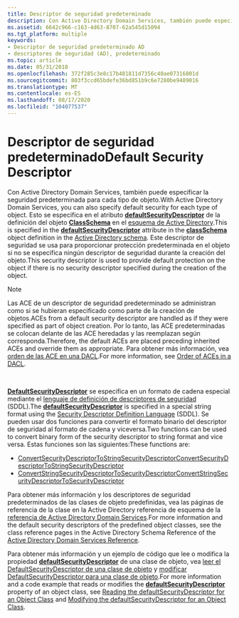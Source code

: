 ```yaml
---
title: Descriptor de seguridad predeterminado
description: Con Active Directory Domain Services, también puede especificar la seguridad predeterminada para cada tipo de objeto.
ms.assetid: 6642c966-c163-4d63-8707-62a545d15094
ms.tgt_platform: multiple
keywords:
- Descriptor de seguridad predeterminado AD
- descriptores de seguridad (AD), predeterminado
ms.topic: article
ms.date: 05/31/2018
ms.openlocfilehash: 372f285c3e8c17b481811d7356c40ae07316801d
ms.sourcegitcommit: 803f3ccd65bdefe36bd851b9c6e7280be9489016
ms.translationtype: MT
ms.contentlocale: es-ES
ms.lasthandoff: 08/17/2020
ms.locfileid: "104077537"
---
```

# <a name="default-security-descriptor"></a><span data-ttu-id="13d51-105">Descriptor de seguridad predeterminado</span><span class="sxs-lookup"><span data-stu-id="13d51-105">Default Security Descriptor</span></span>

<span data-ttu-id="13d51-106">Con Active Directory Domain Services, también puede especificar la seguridad predeterminada para cada tipo de objeto.</span><span class="sxs-lookup"><span data-stu-id="13d51-106">With Active Directory Domain Services, you can also specify default security for each type of object.</span></span> <span data-ttu-id="13d51-107">Esto se especifica en el atributo [**defaultSecurityDescriptor**](/windows/desktop/ADSchema/a-defaultsecuritydescriptor) de la definición del objeto [**ClassSchema**](/windows/desktop/ADSchema/c-classschema) en el [esquema de Active Directory](active-directory-schema.md).</span><span class="sxs-lookup"><span data-stu-id="13d51-107">This is specified in the [**defaultSecurityDescriptor**](/windows/desktop/ADSchema/a-defaultsecuritydescriptor) attribute in the [**classSchema**](/windows/desktop/ADSchema/c-classschema) object definition in the [Active Directory schema](active-directory-schema.md).</span></span> <span data-ttu-id="13d51-108">Este descriptor de seguridad se usa para proporcionar protección predeterminada en el objeto si no se especifica ningún descriptor de seguridad durante la creación del objeto.</span><span class="sxs-lookup"><span data-stu-id="13d51-108">This security descriptor is used to provide default protection on the object if there is no security descriptor specified during the creation of the object.</span></span>

> [!Note]  
> <span data-ttu-id="13d51-109">Las ACE de un descriptor de seguridad predeterminado se administran como si se hubieran especificado como parte de la creación de objetos.</span><span class="sxs-lookup"><span data-stu-id="13d51-109">ACEs from a default security descriptor are handled as if they were specified as part of object creation.</span></span> <span data-ttu-id="13d51-110">Por lo tanto, las ACE predeterminadas se colocan delante de las ACE heredadas y las reemplazan según corresponda.</span><span class="sxs-lookup"><span data-stu-id="13d51-110">Therefore, the default ACEs are placed preceding inherited ACEs and override them as appropriate.</span></span> <span data-ttu-id="13d51-111">Para obtener más información, vea [orden de las ACE en una DACL](/windows/desktop/SecAuthZ/order-of-aces-in-a-dacl).</span><span class="sxs-lookup"><span data-stu-id="13d51-111">For more information, see [Order of ACEs in a DACL](/windows/desktop/SecAuthZ/order-of-aces-in-a-dacl).</span></span>

 

<span data-ttu-id="13d51-112">[**DefaultSecurityDescriptor**](/windows/desktop/ADSchema/a-defaultsecuritydescriptor) se especifica en un formato de cadena especial mediante el [lenguaje de definición de descriptores de seguridad](/windows/desktop/SecAuthZ/security-descriptor-definition-language) (SDDL).</span><span class="sxs-lookup"><span data-stu-id="13d51-112">The [**defaultSecurityDescriptor**](/windows/desktop/ADSchema/a-defaultsecuritydescriptor) is specified in a special string format using the [Security Descriptor Definition Language](/windows/desktop/SecAuthZ/security-descriptor-definition-language) (SDDL).</span></span> <span data-ttu-id="13d51-113">Se pueden usar dos funciones para convertir el formato binario del descriptor de seguridad al formato de cadena y viceversa.</span><span class="sxs-lookup"><span data-stu-id="13d51-113">Two functions can be used to convert binary form of the security descriptor to string format and vice versa.</span></span> <span data-ttu-id="13d51-114">Estas funciones son las siguientes:</span><span class="sxs-lookup"><span data-stu-id="13d51-114">These functions are:</span></span>

-   [<span data-ttu-id="13d51-115">ConvertSecurityDescriptorToStringSecurityDescriptor</span><span class="sxs-lookup"><span data-stu-id="13d51-115">ConvertSecurityDescriptorToStringSecurityDescriptor</span></span>](/windows/desktop/api/sddl/nf-sddl-convertsecuritydescriptortostringsecuritydescriptora)
-   [<span data-ttu-id="13d51-116">ConvertStringSecurityDescriptorToSecurityDescriptor</span><span class="sxs-lookup"><span data-stu-id="13d51-116">ConvertStringSecurityDescriptorToSecurityDescriptor</span></span>](/windows/desktop/api/sddl/nf-sddl-convertstringsecuritydescriptortosecuritydescriptora)

<span data-ttu-id="13d51-117">Para obtener más información y los descriptores de seguridad predeterminados de las clases de objeto predefinidas, vea las páginas de referencia de la clase en la Active Directory referencia de esquema de la [referencia de Active Directory Domain Services](active-directory-domain-services-reference.md).</span><span class="sxs-lookup"><span data-stu-id="13d51-117">For more information and the default security descriptors of the predefined object classes, see the class reference pages in the Active Directory Schema Reference of the [Active Directory Domain Services Reference](active-directory-domain-services-reference.md).</span></span>

<span data-ttu-id="13d51-118">Para obtener más información y un ejemplo de código que lee o modifica la propiedad [**defaultSecurityDescriptor**](/windows/desktop/ADSchema/a-defaultsecuritydescriptor) de una clase de objeto, vea [leer el DefaultSecurityDescriptor de una clase de objeto](reading-the-defaultsecuritydescriptor-for-an-object-class.md) y [modificar DefaultSecurityDescriptor para una clase de objeto](modifying-the-defaultsecuritydescriptor-for-an-object-class.md).</span><span class="sxs-lookup"><span data-stu-id="13d51-118">For more information and a code example that reads or modifies the [**defaultSecurityDescriptor**](/windows/desktop/ADSchema/a-defaultsecuritydescriptor) property of an object class, see [Reading the defaultSecurityDescriptor for an Object Class](reading-the-defaultsecuritydescriptor-for-an-object-class.md) and [Modifying the defaultSecurityDescriptor for an Object Class](modifying-the-defaultsecuritydescriptor-for-an-object-class.md).</span></span>

 

 